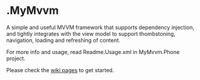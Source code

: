 .MyMvvm
============================

A simple and useful MVVM framework that supports dependency injection, and tightly integrates with the view model to support thombstoning, navigation, loading and refreshing of content.

For more info and usage, read Readme.Usage.xml in MyMvvm.Phone project.

Please check the [wiki pages](https://github.com/Sebazzz/SDammann.WindowsPhone.MyMvvm/wiki) to get started.